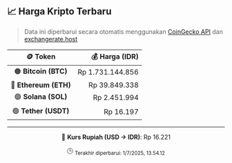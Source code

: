

<!-- HARGA_KRIPTO -->
## 📈 Harga Kripto Terbaru

> Data ini diperbarui secara otomatis menggunakan [CoinGecko API](https://www.coingecko.com/) dan [exchangerate.host](https://exchangerate.host/)

<div align="center">

| 🪙 Token | 💰 Harga (IDR) |
|:------:|---------------:|
| 🟠 **Bitcoin (BTC)**   | Rp 1.731.144.856 |
| 🔵 **Ethereum (ETH)**  | Rp 39.849.338 |
| 🟣 **Solana (SOL)**    | Rp 2.451.994 |
| 🟢 **Tether (USDT)**   | Rp 16.197 |

---

💱 **Kurs Rupiah (USD → IDR)**: Rp 16.221

🕒 <sub>Terakhir diperbarui: 1/7/2025, 13.54.12</sub>

</div>
<!-- /HARGA_KRIPTO -->